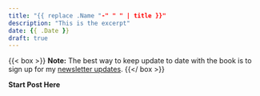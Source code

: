 ```yaml
---
title: "{{ replace .Name "-" " " | title }}"
description: "This is the excerpt"
date: {{ .Date }}
draft: true
---
```


{{< box >}}
**Note:** The best way to keep update to date with the book is to sign up for my [newsletter updates](#footer).
{{</ box >}}

**Start Post Here**
